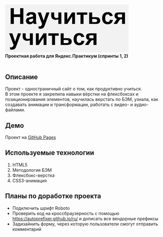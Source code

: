 <img src="./screenshots/how-to-learn.png" alt="Проект: Научиться учиться" width=400 /><br>
**Проектная работа для Яндекс.Практикум (спринты 1, 2)**<br><br>

## Описание
Проект - одностраничный сайт о том, как продуктивно учиться.<br>В этом проекте я закрепила навыки вёрстки на флексбоксах и позиционирования элементов, научилась верстать по БЭМ, узнала, как создавать анимации и трансформации, работать с видео- и аудио-файлами.

## Демо
Проект на [GitHub Pages](https://ivkrylova.github.io/how-to-learn/index.html)

## Используемые технологии
1. HTML5
2. Методология БЭМ
3. Флексбокс-верстка
4. CSS3-анимация

## Планы по доработке проекта
* Подключить шрифт Roboto
* Проверить код на кроссбраузерность c помощью https://autoprefixer.github.io/ru/ и дописать все вендорные префиксы
* Задизайнить форму, через которую пользователи смогут отправить комментарий
